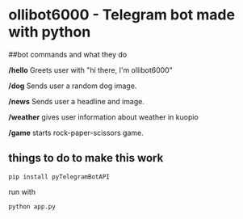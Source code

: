 # ollibot6000 - Telegram bot made with python


##bot commands and what they do

**/hello**
    Greets user with "hi there, I'm ollibot6000"
    
**/dog**
    Sends user a random dog image.
    
**/news**
    Sends user a headline and image.
    
**/weather**
    gives user information about weather in kuopio
    
**/game**
    starts rock-paper-scissors game.


## things to do to make this work
```
pip install pyTelegramBotAPI

```
run with
```
python app.py
```
